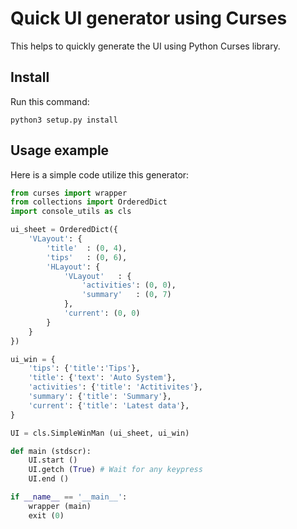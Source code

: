# Quick UI generator using Curses

This helps to quickly generate the UI using Python Curses library.

## Install

Run this command:
~~~
python3 setup.py install
~~~

## Usage example

Here is a simple code utilize this generator:
```python
from curses import wrapper
from collections import OrderedDict
import console_utils as cls

ui_sheet = OrderedDict({
	'VLayout': {
		'title'  : (0, 4),
		'tips'   : (0, 6),
		'HLayout': {
			'VLayout'   : {
				'activities': (0, 0),
				'summary'   : (0, 7)
			},
			'current': (0, 0)
		}
	}
})

ui_win = {
	'tips': {'title':'Tips'},
	'title': {'text': 'Auto System'},
	'activities': {'title': 'Actitivites'},
	'summary': {'title': 'Summary'},
	'current': {'title': 'Latest data'},
}

UI = cls.SimpleWinMan (ui_sheet, ui_win)

def main (stdscr):
	UI.start ()
	UI.getch (True) # Wait for any keypress
	UI.end ()

if __name__ == '__main__':
	wrapper (main)
	exit (0)
```

